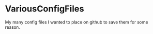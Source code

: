 # VariousConfigFiles
My many config files I wanted to place on github to save them for some reason.
